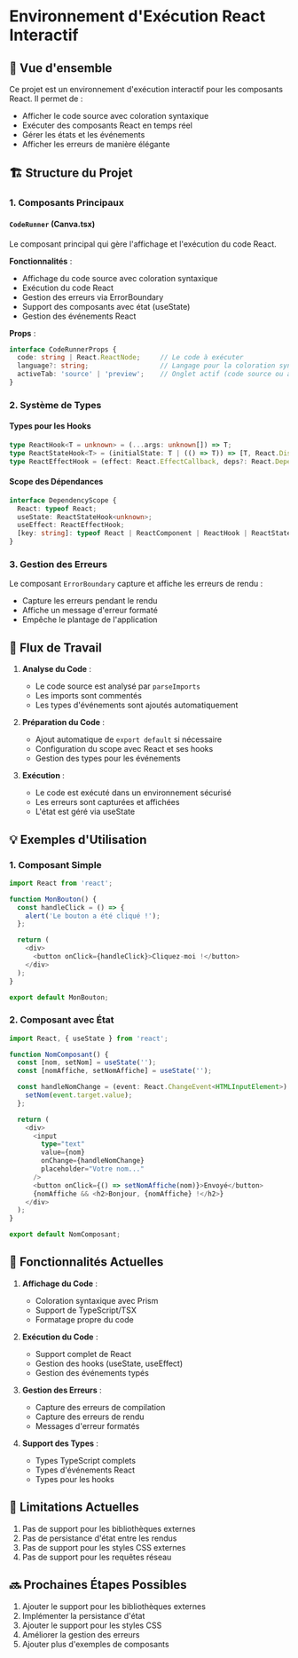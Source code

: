 # Environnement d'Exécution React Interactif

## 🎯 Vue d'ensemble

Ce projet est un environnement d'exécution interactif pour les composants React. Il permet de :
- Afficher le code source avec coloration syntaxique
- Exécuter des composants React en temps réel
- Gérer les états et les événements
- Afficher les erreurs de manière élégante

## 🏗️ Structure du Projet

### 1. Composants Principaux

#### `CodeRunner` (Canva.tsx)
Le composant principal qui gère l'affichage et l'exécution du code React.

**Fonctionnalités** :
- Affichage du code source avec coloration syntaxique
- Exécution du code React
- Gestion des erreurs via ErrorBoundary
- Support des composants avec état (useState)
- Gestion des événements React

**Props** :
```typescript
interface CodeRunnerProps {
  code: string | React.ReactNode;     // Le code à exécuter
  language?: string;                  // Langage pour la coloration syntaxique
  activeTab: 'source' | 'preview';    // Onglet actif (code source ou aperçu)
}
```

### 2. Système de Types

#### Types pour les Hooks
```typescript
type ReactHook<T = unknown> = (...args: unknown[]) => T;
type ReactStateHook<T> = (initialState: T | (() => T)) => [T, React.Dispatch<React.SetStateAction<T>>];
type ReactEffectHook = (effect: React.EffectCallback, deps?: React.DependencyList) => void;
```

#### Scope des Dépendances
```typescript
interface DependencyScope {
  React: typeof React;
  useState: ReactStateHook<unknown>;
  useEffect: ReactEffectHook;
  [key: string]: typeof React | ReactComponent | ReactHook | ReactStateHook<unknown> | ReactEffectHook;
}
```

### 3. Gestion des Erreurs

Le composant `ErrorBoundary` capture et affiche les erreurs de rendu :
- Capture les erreurs pendant le rendu
- Affiche un message d'erreur formaté
- Empêche le plantage de l'application

## 🔄 Flux de Travail

1. **Analyse du Code** :
   - Le code source est analysé par `parseImports`
   - Les imports sont commentés
   - Les types d'événements sont ajoutés automatiquement

2. **Préparation du Code** :
   - Ajout automatique de `export default` si nécessaire
   - Configuration du scope avec React et ses hooks
   - Gestion des types pour les événements

3. **Exécution** :
   - Le code est exécuté dans un environnement sécurisé
   - Les erreurs sont capturées et affichées
   - L'état est géré via useState

## 💡 Exemples d'Utilisation

### 1. Composant Simple
```typescript
import React from 'react';

function MonBouton() {
  const handleClick = () => {
    alert('Le bouton a été cliqué !');
  };

  return (
    <div>
      <button onClick={handleClick}>Cliquez-moi !</button>
    </div>
  );
}

export default MonBouton;
```

### 2. Composant avec État
```typescript
import React, { useState } from 'react';

function NomComposant() {
  const [nom, setNom] = useState('');
  const [nomAffiche, setNomAffiche] = useState('');

  const handleNomChange = (event: React.ChangeEvent<HTMLInputElement>) => {
    setNom(event.target.value);
  };

  return (
    <div>
      <input
        type="text"
        value={nom}
        onChange={handleNomChange}
        placeholder="Votre nom..."
      />
      <button onClick={() => setNomAffiche(nom)}>Envoyé</button>
      {nomAffiche && <h2>Bonjour, {nomAffiche} !</h2>}
    </div>
  );
}

export default NomComposant;
```

## 🔧 Fonctionnalités Actuelles

1. **Affichage du Code** :
   - Coloration syntaxique avec Prism
   - Support de TypeScript/TSX
   - Formatage propre du code

2. **Exécution du Code** :
   - Support complet de React
   - Gestion des hooks (useState, useEffect)
   - Gestion des événements typés

3. **Gestion des Erreurs** :
   - Capture des erreurs de compilation
   - Capture des erreurs de rendu
   - Messages d'erreur formatés

4. **Support des Types** :
   - Types TypeScript complets
   - Types d'événements React
   - Types pour les hooks

## 🚧 Limitations Actuelles

1. Pas de support pour les bibliothèques externes
2. Pas de persistance d'état entre les rendus
3. Pas de support pour les styles CSS externes
4. Pas de support pour les requêtes réseau

## 🔜 Prochaines Étapes Possibles

1. Ajouter le support pour les bibliothèques externes
2. Implémenter la persistance d'état
3. Ajouter le support pour les styles CSS
4. Améliorer la gestion des erreurs
5. Ajouter plus d'exemples de composants
